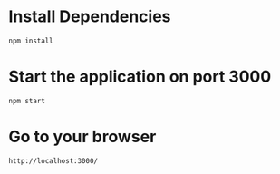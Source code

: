 # Install Dependencies

`npm install`

# Start the application on port 3000

`npm start`

# Go to your browser

`http://localhost:3000/`
